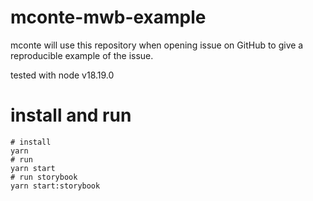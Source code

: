 # mconte-mwb-example

mconte will use this repository when opening issue on GitHub to give a reproducible example of the issue.

tested with node v18.19.0

# install and run

```
# install
yarn
# run
yarn start
# run storybook
yarn start:storybook
```
